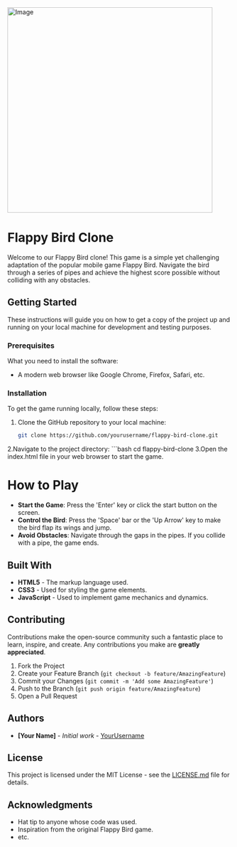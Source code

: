 <img width="462" alt="Image" src="https://github.com/user-attachments/assets/8c813c20-2b35-4d55-a33c-f4358285f7b6" />





# Flappy Bird Clone

Welcome to our Flappy Bird clone! This game is a simple yet challenging adaptation of the popular mobile game Flappy Bird. Navigate the bird through a series of pipes and achieve the highest score possible without colliding with any obstacles.

## Getting Started

These instructions will guide you on how to get a copy of the project up and running on your local machine for development and testing purposes.
### Prerequisites

What you need to install the software:

- A modern web browser like Google Chrome, Firefox, Safari, etc.

### Installation

To get the game running locally, follow these steps:

1. Clone the GitHub repository to your local machine:
   ```bash
   git clone https://github.com/yourusername/flappy-bird-clone.git
2.Navigate to the project directory:
    ```bash
    cd flappy-bird-clone
3.Open the index.html file in your web browser to start the game.

# How to Play
- **Start the Game**: Press the 'Enter' key or click the start button on the screen.
- **Control the Bird**: Press the 'Space' bar or the 'Up Arrow' key to make the bird flap its wings and jump.
- **Avoid Obstacles**: Navigate through the gaps in the pipes. If you collide with a pipe, the game ends.

## Built With

- **HTML5** - The markup language used.
- **CSS3** - Used for styling the game elements.
- **JavaScript** - Used to implement game mechanics and dynamics.

## Contributing

Contributions make the open-source community such a fantastic place to learn, inspire, and create. Any contributions you make are **greatly appreciated**.

1. Fork the Project
2. Create your Feature Branch (`git checkout -b feature/AmazingFeature`)
3. Commit your Changes (`git commit -m 'Add some AmazingFeature'`)
4. Push to the Branch (`git push origin feature/AmazingFeature`)
5. Open a Pull Request

## Authors

- **[Your Name]** - *Initial work* - [YourUsername](https://github.com/YourUsername)

## License

This project is licensed under the MIT License - see the [LICENSE.md](LICENSE.md) file for details.

## Acknowledgments

- Hat tip to anyone whose code was used.
- Inspiration from the original Flappy Bird game.
- etc.
